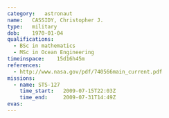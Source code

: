 ```yaml
---
category:	astronaut
name:	CASSIDY, Christopher J.
type:	military
dob:	1970-01-04
qualifications:
  - BSc in mathematics
  - MSc in Ocean Engineering
timeinspace:	15d16h45m
references:
  - http://www.nasa.gov/pdf/740566main_current.pdf
missions:
  - name: STS-127
    time_start:   2009-07-15T22:03Z
    time_end:     2009-07-31T14:49Z
evas:
---
```

